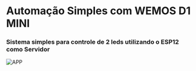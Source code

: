 # Automação Simples com WEMOS D1 MINI

### Sistema simples para controle de 2 leds utilizando o ESP12 como Servidor

![APP](https://github.com/MalvesGO/wemos-mini-basic/blob/master/img/Screenshot_2016-03-06-16-46-39.png?raw=true)